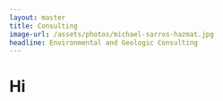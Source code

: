 ```yaml
---
layout: master
title: Consulting
image-url: /assets/photos/michael-sarros-hazmat.jpg
headline: Environmental and Geologic Consulting
---
```

# Hi
